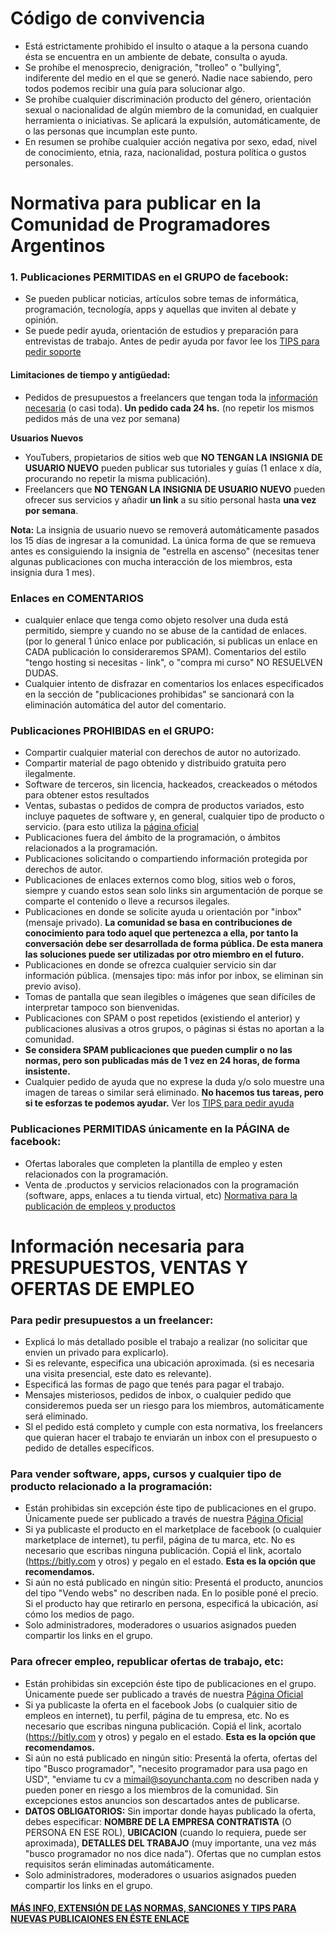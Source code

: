 # Código de convivencia

* Está estrictamente prohibido el insulto o ataque a la persona cuando ésta se encuentra en un ambiente de debate, consulta o ayuda. 
* Se prohíbe el menosprecio, denigración, "trolleo" o "bullying", indiferente del medio en el que se generó. Nadie nace sabiendo, pero todos podemos recibir una guía para solucionar algo.
* Se prohíbe cualquier discriminación producto del género, orientación sexual o nacionalidad de algún miembro de la comunidad, en cualquier herramienta o iniciativas. Se aplicará la expulsión, automáticamente, de o las personas que incumplan este punto.
* En resumen se prohíbe cualquier acción negativa por sexo, edad, nivel de conocimiento, etnia, raza, nacionalidad, postura política o gustos personales.


# Normativa para publicar en la Comunidad de Programadores Argentinos

### 1. Publicaciones PERMITIDAS en el GRUPO de facebook:
* Se pueden publicar noticias, artículos sobre temas de informática, programación, tecnología, apps y aquellas que inviten al debate y opinión.
* Se puede pedir ayuda, orientación de estudios y preparación para entrevistas de trabajo. Antes de pedir ayuda por favor lee los [TIPS para pedir soporte](https://github.com/devthnote/programadores-argentinos/blob/main/TIPS_y_sanciones.md#tips-para-pedir-ayuda-o-soporte)

#### Limitaciones de tiempo y antigüedad:
* Pedidos de presupuestos a freelancers que tengan toda la [información necesaria](https://github.com/devthnote/programadores-argentinos/blob/main/NORMAS.md#para-pedir-presupuestos-a-un-freelancer) (o casi toda). **Un pedido cada 24 hs.** (no repetir los mismos pedidos más de una vez por semana)

**Usuarios Nuevos**
* YouTubers, propietarios de sitios web que **NO TENGAN LA INSIGNIA DE USUARIO NUEVO**  pueden publicar sus tutoriales y guías (1 enlace x día, procurando no repetir la misma publicación).
* Freelancers que **NO TENGAN LA INSIGNIA DE USUARIO NUEVO** pueden ofrecer sus servicios y añadir **un link** a su sitio personal hasta **una vez por semana**.

**Nota:** La insignia de usuario nuevo se removerá automáticamente pasados los 15 días de ingresar a la comunidad. La única forma de que se remueva antes es consiguiendo la insignia de "estrella en ascenso" (necesitas tener algunas publicaciones con mucha interacción de los miembros, esta insignia dura 1 mes).


### Enlaces en COMENTARIOS
* cualquier enlace que tenga como objeto resolver una duda está permitido, siempre y cuando no se abuse de la cantidad de enlaces. (por lo general 1 único enlace por publicación, si publicas un enlace en CADA publicación lo consideraremos SPAM). Comentarios del estilo "tengo hosting si necesitas - link", o "compra mi curso" NO RESUELVEN DUDAS.
* Cualquier intento de disfrazar en comentarios los enlaces especificados en la sección de "publicaciones prohibidas" se sancionará con la eliminación automática del autor del comentario.

### Publicaciones PROHIBIDAS en el GRUPO:

* Compartir cualquier material con derechos de autor no autorizado. 
* Compartir material de pago obtenido y distribuido gratuita pero ilegalmente.
* Software de terceros, sin licencia, hackeados, creackeados o métodos para obtener estos resultados
* Ventas, subastas o pedidos de compra de productos variados, esto incluye paquetes de software y, en general, cualquier tipo de producto o servicio. (para esto utiliza la [página oficial](https://facebook.comcoperarg)
* Publicaciones fuera del ámbito de la programación, o ámbitos relacionados a la programación.
* Publicaciones solicitando o compartiendo información protegida por derechos de autor.
* Publicaciones de enlaces externos como blog, sitios web o foros, siempre y cuando estos sean solo links sin argumentación de porque se comparte el contenido o lleve a recursos ilegales.
* Publicaciones en donde se solicite ayuda u orientación por "inbox" (mensaje privado). 
**La comunidad se basa en contribuciones de conocimiento para todo aquel que pertenezca a ella, por tanto la conversación debe ser desarrollada de forma pública. De esta manera las soluciones puede ser utilizadas por otro miembro en el futuro.**
* Publicaciones en donde se ofrezca cualquier servicio sin dar información pública. (mensajes tipo: más infor por inbox, se eliminan sin previo aviso).
* Tomas de pantalla que sean ilegibles o imágenes que sean difíciles de interpretar tampoco son bienvenidas.
* Publicaciones con SPAM o post repetidos (existiendo el anterior) y publicaciones alusivas a otros grupos, o páginas si éstas no aportan a la comunidad.
* **Se considera SPAM publicaciones que pueden cumplir o no las normas, pero son publicadas más de 1 vez en 24 horas, de forma insistente.**
* Cualquier pedido de ayuda que no exprese la duda y/o solo muestre una imagen de tareas o similar será eliminado. **No hacemos tus tareas, pero si te esforzas te podemos ayudar.** Ver los [TIPS para pedir ayuda](https://github.com/devthnote/programadores-argentinos/blob/main/TIPS_y_sanciones.md#tips-para-pedir-ayuda-o-soporte)

### Publicaciones PERMITIDAS únicamente en la PÁGINA de facebook:
* Ofertas laborales que completen la plantilla de empleo y esten relacionados con la programación.
* Venta de .productos y servicios relacionados con la programación (software, apps, enlaces a tu tienda virtual, etc)
[Normativa para la publicación de empleos y productos](https://github.com/devthnote/programadores-argentinos/blob/main/NORMAS.md#informaci%C3%B3n-necesaria-para-presupuestos-ventas-y-ofertas-de-empleo)

# Información necesaria para PRESUPUESTOS, VENTAS Y OFERTAS DE EMPLEO

### Para pedir presupuestos a un freelancer:

* Explicá lo más detallado posible el trabajo a realizar (no solicitar que envien un privado para explicarlo).    
* Si es relevante, especifica una ubicación aproximada. (si es necesaria una visita presencial, este dato es relevante).    
* Especificá las formas de pago que tenés para pagar el trabajo.    
* Mensajes misteriosos, pedidos de inbox, o cualquier pedido que consideremos pueda ser un riesgo para los miembros, automáticamente será eliminado.    
* Sl el pedido está completo y cumple con esta normativa, los freelancers que quieran hacer el trabajo te enviarán un inbox con el presupuesto o pedido de detalles específicos.
    
  
### Para vender software, apps, cursos y cualquier tipo de producto relacionado a la programación:

* Están prohibidas sin excepción éste tipo de publicaciones en el grupo. Únicamente puede ser publicado a través de nuestra [Página Oficial](https://facebook.com/coperarg)
* Si ya publicaste el producto en el marketplace de facebook (o cualquier marketplace de internet), tu perfil, página de tu marca, etc. No es necesario que escribas ninguna publicación. Copiá el link, acortalo (https://bitly.com y otros) y pegalo en el estado. **Esta es la opción que recomendamos.**
* Si aún no está publicado en ningún sitio: Presentá el producto, anuncios del tipo "Vendo webs" no describen nada. En lo posible poné el precio. Si el producto hay que retirarlo en persona, especificá la ubicación, así cómo los medios de pago.
* Solo administradores, moderadores o usuarios asignados pueden compartir los links en el grupo.
  
### Para ofrecer empleo, republicar ofertas de trabajo, etc:

* Están prohibidas sin excepción éste tipo de publicaciones en el grupo. Únicamente puede ser publicado a través de nuestra [Página Oficial](https://facebook.com/coperarg)
* Si ya publicaste la oferta en el facebook Jobs (o cualquier sitio de empleos en internet), tu perfil, página de tu empresa, etc. No es necesario que escribas ninguna publicación. Copiá el link, acortalo (https://bitly.com y otros) y pegalo en el estado. **Esta es la opción que recomendamos.**
* Si aún no está publicado en ningún sitio: Presentá la oferta, ofertas del tipo "Busco programador", "necesito programador para usa pago  en USD", "enviame tu cv a mimail@soyunchanta.com no describen nada y pueden poner en riesgo a los miembros de la comunidad. Sin excepciones estos anuncios son descartados antes de publicarse.
* **DATOS OBLIGATORIOS:** Sin importar donde hayas publicado la oferta, debes especificar: **NOMBRE DE LA EMPRESA CONTRATISTA** (O PERSONA EN ESE ROL), **UBICACION** (cuando lo requiera, puede ser aproximada), **DETALLES DEL TRABAJO** (muy importante, una vez más "busco programador no nos dice nada"). Ofertas que no cumplan estos requisitos serán eliminadas automáticamente.
* Solo administradores, moderadores o usuarios asignados pueden compartir los links en el grupo.


#### [MÁS INFO, EXTENSIÓN DE LAS NORMAS, SANCIONES Y TIPS PARA NUEVAS PUBLICAIONES EN ÉSTE ENLACE](https://github.com/devthnote/programadores-argentinos/blob/main/TIPS_y_sanciones.md)
